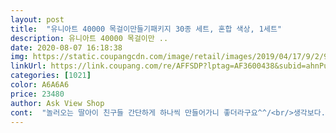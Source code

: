 ```yaml
---
layout: post 
title:  "유니아트 40000 목걸이만들기패키지 30종 세트, 혼합 색상, 1세트" 
description: 유니아트 40000 목걸이만 ..
date: 2020-08-07 16:18:38 
img: https://static.coupangcdn.com/image/retail/images/2019/04/17/9/2/9b05bae7-c4cd-4769-a456-767154b1ff54.jpg 
linkUrl: https://link.coupang.com/re/AFFSDP?lptag=AF3600438&subid=ahnPublicAsk&pageKey=210089361&itemId=625592372&vendorItemId=4642721905&traceid=V0-113-7961af4583f9ab3d 
categories: [1021] 
color: A6A6A6 
price: 23480 
author: Ask View Shop 
cont:  "놀러오는 딸아이 친구들 간단하게 하나씩 만들어가니 좋더라구요^^/<br/>생각보다.<br/>.<br/>많네요... <br/>그리어렵지도않고... <br/><br/>아이가 친구들과어울리는 것들로 골라준다고하네요.<br/><br/>아이들도좋아햐요.<br/>.<br/>시간때우기좋아요<br/>어린이집친구들 선물하려고 구매했어요종류별로 중복없이 들어있고 여유나무조각들과 눈알.<br/>.<br/>들어있어서 하나하나체크해서 더나은나무조각으로 바꿔넣어줄수있었구요.<br/><br/>" 
---
```

